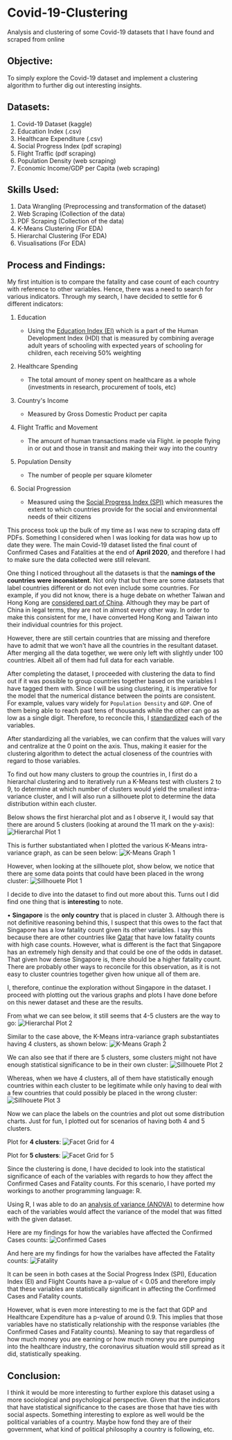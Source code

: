 # Covid-19-Clustering
Analysis and clustering of some Covid-19 datasets that I have found and scraped from online


## Objective:
To simply explore the Covid-19 dataset and implement a clustering algorithm to further dig out interesting insights.

## Datasets:

  1. Covid-19 Dataset (kaggle)
  2. Education Index (.csv)
  3. Healthcare Expenditure (.csv)
  4. Social Progress Index (pdf scraping)
  5. Flight Traffic (pdf scraping)
  6. Population Density (web scraping)
  7. Economic Income/GDP per Capita (web scraping)

## Skills Used:

  1. Data Wrangling (Preprocessing and transformation of the dataset)
  2. Web Scraping (Collection of the data)
  3. PDF Scraping (Collection of the data)
  4. K-Means Clustering (For EDA)
  5. Hierarchal Clustering (For EDA)
  6. Visualisations (For EDA)

## Process and Findings:
My first intuition is to compare the fatality and case count of each country with reference to other variables. 
Hence, there was a need to search for various indicators. 
Through my search, I have decided to settle for 6 different indicators:
  1. Education
  
      - Using the [Education Index (EI)](https://en.wikipedia.org/wiki/Education_Index) which is a part of the Human Development Index (HDI) that is measured by combining average adult years of schooling with expected years of schooling for children, each receiving 50% weighting
  
  2. Healthcare Spending
  
      - The total amount of money spent on healthcare as a whole (investments in research, procurement of tools, etc)
  
  3. Country's Income
  
      - Measured by Gross Domestic Product per capita
  
  4. Flight Traffic and Movement
  
      - The amount of human transactions made via Flight. ie people flying in or out and those in transit and making their way into the country
  
  5. Population Density
  
      - The number of people per square kilometer
  
  6. Social Progression
      
      - Measured using the [Social Progress Index (SPI)](https://en.wikipedia.org/wiki/Social_Progress_Index) which measures the extent to which countries provide for the social and environmental needs of their citizens
  
This process took up the bulk of my time as I was new to scraping data off PDFs. Something I considered when I was looking for data was how up to date they were. The main Covid-19 dataset listed the final count of Confirmed Cases and Fatalities at the end of **April 2020**, and therefore I had to make sure the data collected were still relevant. 


One thing I noticed throughout all the datasets is that the **namings of the countries were inconsistent**.
Not only that but there are some datasets that label countries different or do not even include some countries.
For example, if you did not know, there is a huge debate on whether Taiwan and Hong Kong are [considered part of China](https://www.scmp.com/news/china/society/article/2164126/why-are-taiwan-and-hong-kong-separate-china-chinese-raise-ruckus). 
Although they may be part of China in legal terms, they are not in almost every other way. 
In order to make this consistent for me, I have converted Hong Kong and Taiwan into their individual countries for this project.

However, there are still certain countries that are missing and therefore have to admit that we won't have all the countries in the resultant dataset.
After merging all the data together, we were only left with slightly under 100 countries. Albeit all of them had full data for each variable. 

After completing the dataset, I proceeded with clustering the data to find out if it was possible to group countries together based on the variables I have tagged them with. Since I will be using clustering, it is imperative for the model that the numerical distance between the points are consistent. For example, values vary widely for `Population Density` and `GDP`. One of them being able to reach past tens of thousands while the other can go as low as a single digit. Therefore, to reconcile this, I [standardized](https://www.statisticshowto.com/standardized-values-examples/) each of the variables. 

After standardizing all the variables, we can confirm that the values will vary and centralize at the 0 point on the axis. Thus, making it easier for the clustering algorithm to detect the actual closeness of the countries with regard to those variables. 

To find out how many clusters to group the countries in, I first do a hierarchal clustering and to iteratively run a K-Means test with clusters 2 to 9, to determine at which number of clusters would yield the smallest intra-variance cluster, and I will also run a sillhouete plot to determine the data distribution within each cluster.


Below shows the first hierarchal plot and as I observe it, I would say that there are around 5 clusters (looking at around the 11 mark on the y-axis):
![Hierarchal Plot 1](https://github.com/jaotheboss/Covid-19-Clustering/blob/master/Visualisations/Hierarchal%20Plot_v1.png)

This is further substantiated when I plotted the various K-Means intra-variance graph, as can be seen below:
![K-Means Graph 1](https://github.com/jaotheboss/Covid-19-Clustering/blob/master/Visualisations/Elbow%20Plot_v1.png)

However, when looking at the sillhouete plot, show below, we notice that there are some data points that could have been placed in the wrong cluster:
![Sillhouete Plot 1](https://github.com/jaotheboss/Covid-19-Clustering/blob/master/Visualisations/Sillhouete%20Plot_v1.png)


I decide to dive into the dataset to find out more about this. Turns out I did find one thing that is **interesting** to note.

  • **Singapore** is the **only country** that is placed in cluster 3. Although there is not definitive reasoning behind this, I suspect that this owes to the fact that Singapore has a low fatality count given its other variables. I say this because there are other countries like [Qatar](https://www.google.com/search?q=qatar+covid+19&oq=qatar+cov&aqs=chrome.1.0l2j69i57j0l4.4547j0j7&sourceid=chrome&ie=UTF-8) that have low fatality counts with high case counts. However, what is different is the fact that Singapore has an extremely high density and that could be one of the odds in dataset. That given how dense Singapore is, there should be a higher fatality count. There are probably other ways to reconcile for this observation, as it is not easy to cluster countries together given how unique all of them are. 

I, therefore, continue the exploration without Singapore in the dataset. I proceed with plotting out the various graphs and plots I have done before on this newer dataset and these are the results. 

From what we can see below, it still seems that 4-5 clusters are the way to go:
![Hierarchal Plot 2](https://github.com/jaotheboss/Covid-19-Clustering/blob/master/Visualisations/Hierarchal%20Plot_v2.png)

Similar to the case above, the K-Means intra-variance graph substantiates having 4 clusters, as shown below:
![K-Means Graph 2](https://github.com/jaotheboss/Covid-19-Clustering/blob/master/Visualisations/Elbow%20Plot_v2.png)

We can also see that if there are 5 clusters, some clusters might not have enough statistical significance to be in their own cluster:
![Sillhouete Plot 2](https://github.com/jaotheboss/Covid-19-Clustering/blob/master/Visualisations/Sillhouete%20Plot%20with%205_v2.png)

Whereas, when we have 4 clusters, all of them have statistically enough countries within each cluster to be legitimate while only having to deal with a few countries that could possibly be placed in the wrong cluster:
![Sillhouete Plot 3](https://github.com/jaotheboss/Covid-19-Clustering/blob/master/Visualisations/Sillhouete%20Plot%20with%204_v2.png)

Now we can place the labels on the countries and plot out some distribution charts. Just for fun, I plotted out for scenarios of having both 4 and 5 clusters.

Plot for **4 clusters**:
![Facet Grid for 4](https://github.com/jaotheboss/Covid-19-Clustering/blob/master/Visualisations/Facetgrid%20Plot%20for%204.png)

Plot for **5 clusters**:
![Facet Grid for 5](https://github.com/jaotheboss/Covid-19-Clustering/blob/master/Visualisations/Facetgrid%20Plot%20for%205.png)

Since the clustering is done, I have decided to look into the statistical significance of each of the variables with regards to how they affect the Confirmed Cases and Fatality counts. For this scenario, I have ported my workings to another programming language: R. 

Using R, I was able to do an [analysis of variance (ANOVA)](https://www.statisticshowto.com/probability-and-statistics/hypothesis-testing/anova/) to determine how each of the variables would affect the variance of the model that was fitted with the given dataset. 

Here are my findings for how the variables have affected the Confirmed Cases counts:
![Confirmed Cases](https://github.com/jaotheboss/Covid-19-Clustering/blob/master/Visualisations/ANOVA%20for%20Cases.png)

And here are my findings for how the varialbes have affected the Fatality counts:
![Fatality](https://github.com/jaotheboss/Covid-19-Clustering/blob/master/Visualisations/ANOVA%20for%20Fatalities.png)

It can be seen in both cases at the Social Progress Index (SPI), Education Index (EI) and Flight Counts have a p-value of < 0.05 and therefore imply that these variables are statistically significant in affecting the Confirmed Cases and Fatality counts. 

However, what is even more interesting to me is the fact that GDP and Healthcare Expenditure has a p-value of around 0.9. This implies that those variables have no statistically relationship with the response variables (the Confirmed Cases and Fatality counts). Meaning to say that regardless of how much money you are earning or how much money you are pumping into the healthcare industry, the coronavirus situation would still spread as it did, statistically speaking. 

## Conclusion:

I think it would be more interesting to further explore this dataset using a more sociological and psychological perspective. 
Given that the indicators that have statistical significance to the cases are those that have ties with social aspects. Something interesting to explore as well would be the political variables of a country. Maybe how fond they are of their government, what kind of political philosophy a country is following, etc. 

